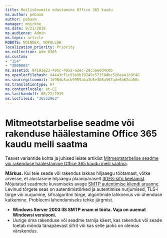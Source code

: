 ```yaml
---
title: Meilisõnumite edastamine Office 365 kaudu
ms.author: pebaum
author: pebaum
manager: mnirkhe
ms.date: 9/21/2018
ms.audience: Admin
ms.topic: article
ROBOTS: NOINDEX, NOFOLLOW
localization_priority: Priority
ms.collection: Adm_O365
ms.custom:
- "154"
- "3000003"
ms.assetid: 84191e23-496c-495a-a2ec-28c5ae0d4c0b
ms.openlocfilehash: 84443cf1c93e9b19249c573704bc520eaa1c8f48
ms.sourcegitcommit: 1d98db8acb9959aba3b5e308a567ade6b62da56c
ms.translationtype: HT
ms.contentlocale: et-EE
ms.lasthandoff: 08/22/2019
ms.locfileid: "36552963"
---
```

# <a name="set-up-a-multifunction-device-or-application-to-send-email-using-office-365"></a>Mitmeotstarbelise seadme või rakenduse häälestamine Office 365 kaudu meili saatma

Teavet variantide kohta ja juhised leiate artiklist [Mitmeotstarbelise seadme või rakenduse häälestamine Office 365 kaudu meili saatma](https://support.office.com/article/69f58e99-c550-4274-ad18-c805d654b4c4).
  
**Märkus.** Kui teie seade või rakendus lakkas hiljaaegu töötamast, võtke arvesse, et alustasime hiljaaegu plaanipäraselt [3DES-šifri keelamist](https://docs.microsoft.com/office365/securitycompliance/technical-reference-details-about-encryption). Mõjutatud seadmete kuvamiseks avage [SMTP autentimise kliendi aruanne](https://protection.office.com/mailflow/dashboard). Levinud tõrgete seas on autentimistõrked ja autentimise nurjumised, TLS-i tõrge või nurjumine, šifrialgoritmi tõrge, algoritmide lahknevus või ühenduse katkemine. Probleemi lahendamiseks tehke järgmist.
 - **Windows Server 2003 IIS SMTP enam ei tööta. Vaja on uuemat Windowsi versiooni.**  
 - Uurige oma rakenduse või seadme tarnija käest, kas rakendus või seade toetab mõnda tänapäevast šifrit või kas selle jaoks on olemas värskendus.
